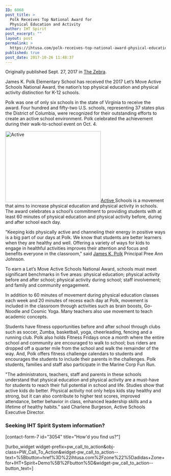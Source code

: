 ```yaml
---
ID: 6068
post_title: >
  Polk Receives Top National Award for
  Physical Education and Activity
author: IHT Spirit
post_excerpt: ""
layout: post
permalink: >
  https://ihtusa.com/polk-receives-top-national-award-physical-education-activity/
published: true
post_date: 2017-10-26 11:48:37
---
```

Originally published Sept. 27, 2017 in <a href="http://thezebra.org/polk-receives-top-national-award-for-physical-education-and-activity/" target="_blank" rel="nofollow noopener">The Zebra</a>.
<div>James K. Polk Elementary School has received the 2017 Let’s Move Active Schools National Award, the nation’s top physical education and physical activity distinction for K-12 schools.</div>
<div class="entry-content post-content">

Polk was one of only six schools in the state of Virginia to receive the award. Four hundred and fifty-two U.S. schools, representing 37 states plus the District of Columbia, were recognized for their outstanding efforts to create an active school environment. Polk celebrated the achievement during their walk-to-school event on Oct. 4.

</div>
<!--more-->
<p class="article-newsletter-signup"><a href="https://ihtusa.com/wp-content/uploads/2017/10/IMG_0710-cropped.jpg"><img class="alignleft size-medium wp-image-6069" src="https://ihtusa.com/wp-content/uploads/2017/10/IMG_0710-cropped-300x223.jpg" alt="Active" width="300" height="223" /></a><a href="https://www.activeschoolsus.org/" target="_blank" rel="nofollow noopener">Active </a>Schools is a movement that aims to increase physical education and physical activity in schools. The award celebrates a school’s commitment to providing students with at least 60 minutes of physical education and physical activity before, during and after school each day.</p>
"Keeping kids physically active and channeling their energy in positive ways is a big part of our days at Polk. We know that students are better learners when they are healthy and well. Offering a variety of ways for kids to engage in healthful activities improves their attention and focus and benefits everyone in the classroom," said <a href="https://www.acps.k12.va.us/polk" target="_blank" rel="nofollow noopener">James K. Polk</a> Principal Pree Ann Johnson.

To earn a Let’s Move Active Schools National Award, schools must meet significant benchmarks in five areas: physical education; physical activity before and after school; physical activity during school; staff involvement; and family and community engagement.

In addition to 60 minutes of movement during physical education classes each week and 20 minutes of recess each day at Polk, movement is included in the classroom through activities such as brain boosts, Go-Noodle and Cosmic Yoga. Many teachers also use movement to teach academic concepts.

Students have fitness opportunities before and after school through clubs such as soccer, Zumba, basketball, yoga, cheerleading, fencing and a running club. Polk also holds Fitness Fridays once a month where the entire school and community are encouraged to walk to school; bus riders are dropped off a quarter mile from the school and walk the remainder of the way. And, Polk offers fitness challenge calendars to students and encourages the students to include their parents in the challenges. Polk students, families and staff also participate in the Marine Corp Fun Run.

"The administrators, teachers, staff and parents in these schools understand that physical education and physical activity are a must-have for students to reach their full potential in school and life. Studies show that active kids do better. Physical activity not only helps kids stay healthy and strong, but it can also contribute to higher test scores, improved attendance, better behavior in class, enhanced leadership skills and a lifetime of healthy habits.” said Charlene Burgeson, Active Schools Executive Director.
<h3 class="article-newsletter-signup">Seeking IHT Spirit System information?</h3>
<p class="article-newsletter-signup">[contact-form-7 id="3054" title="How'd you find us?"]</p>
[turbo_widget widget-prefix=pw_call_to_action&obj-class=PW_Call_To_Action&widget-pw_call_to_action--text=%5Bbutton+href%3D%22ihtusa.com%2Fzone%22%5Dadidas+Zone+for+IHT+Spirit+Demo%5B%2Fbutton%5D&widget-pw_call_to_action--button_text=]